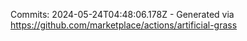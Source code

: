 Commits: 2024-05-24T04:48:06.178Z - Generated via https://github.com/marketplace/actions/artificial-grass
<br>
